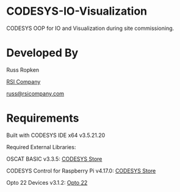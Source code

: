 # CODESYS-IO-Visualization
CODESYS OOP for IO and Visualization during site commissioning.

# Developed By
Russ Ropken

[RSI Company](https://www.rsicompany.com)

russ@rsicompany.com

# Requirements
Built with CODESYS IDE x64 v3.5.21.20

Required External Libraries:

  OSCAT BASIC v3.3.5: [CODESYS Store](https://us.store.codesys.com/oscat-basic.html)
  
  CODESYS Control for Raspberry Pi v4.17.0: [CODESYS Store](https://us.store.codesys.com/codesys-control-for-raspberry-pi-sl.html)
  
  Opto 22 Devices v3.1.2: [Opto 22](https://opto22.com/support/resources-tools/downloads/opto-22-library-package-for-codesys-development-sy)


